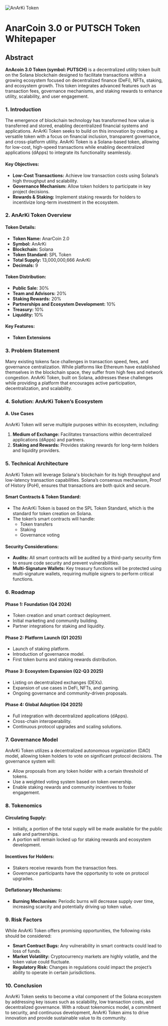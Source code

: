 ![AnArKi Token](https://raw.githubusercontent.com/RastaDjuss/anarcoin-2.0/bc0cab788f42d164215c6fcbd78b24ae1cb47f26/anarcoin-dextools-banner.gif)

# AnarCoin 3.0 or PUTSCH Token Whitepaper

## Abstract
**AnAcoin 3.0 Token (symbol: PUTSCH)** is a decentralized utility token built on the Solana blockchain designed to facilitate transactions within a growing ecosystem focused on decentralized finance (DeFi), NFTs, staking, and ecosystem growth. This token integrates advanced features such as transaction fees, governance mechanisms, and staking rewards to enhance utility, scalability, and user engagement.

### 1. Introduction
The emergence of blockchain technology has transformed how value is transferred and stored, enabling decentralized financial systems and applications. AnArKi Token seeks to build on this innovation by creating a versatile token with a focus on financial inclusion, transparent governance, and cross-platform utility. AnArKi Token is a Solana-based token, allowing for low-cost, high-speed transactions while enabling decentralized applications (dApps) to integrate its functionality seamlessly.

#### Key Objectives:
- **Low-Cost Transactions:** Achieve low transaction costs using Solana’s high throughput and scalability.
- **Governance Mechanism:** Allow token holders to participate in key project decisions.
- **Rewards & Staking:** Implement staking rewards for holders to incentivize long-term investment in the ecosystem.

### 2. AnArKi Token Overview
#### Token Details:
- **Token Name:** AnarCoin 2.0
- **Symbol:** AnArKi
- **Blockchain:** Solana
- **Token Standard:** SPL Token
- **Total Supply:** 13,000,000,666 AnArKi
- **Decimals:** 9

#### Token Distribution:
- **Public Sale:** 30%
- **Team and Advisors:** 20%
- **Staking Rewards:** 20%
- **Partnerships and Ecosystem Development:** 10%
- **Treasury:** 10%
- **Liquidity:** 10%

#### Key Features:
- **Token Extensions**

### 3. Problem Statement
Many existing tokens face challenges in transaction speed, fees, and governance centralization. While platforms like Ethereum have established themselves in the blockchain space, they suffer from high fees and network congestion. AnArKi Token, built on Solana, addresses these challenges while providing a platform that encourages active participation, decentralization, and scalability.

### 4. Solution: AnArKi Token’s Ecosystem
#### A. Use Cases
AnArKi Token will serve multiple purposes within its ecosystem, including:
1. **Medium of Exchange:** Facilitates transactions within decentralized applications (dApps) and partners.
2. **Staking and Rewards:** Provides staking rewards for long-term holders and liquidity providers.

### 5. Technical Architecture
AnArKi Token will leverage Solana's blockchain for its high throughput and low-latency transaction capabilities. Solana’s consensus mechanism, Proof of History (PoH), ensures that transactions are both quick and secure.

#### Smart Contracts & Token Standard:
- The AnArKi Token is based on the SPL Token Standard, which is the standard for token creation on Solana.
- The token’s smart contracts will handle:
    - Token transfers
    - Staking
    - Governance voting

#### Security Considerations:
- **Audits:** All smart contracts will be audited by a third-party security firm to ensure code security and prevent vulnerabilities.
- **Multi-Signature Wallets:** Key treasury functions will be protected using multi-signature wallets, requiring multiple signers to perform critical functions.

### 6. Roadmap
#### Phase 1: Foundation (Q4 2024)
- Token creation and smart contract deployment.
- Initial marketing and community building.
- Partner integrations for staking and liquidity.

#### Phase 2: Platform Launch (Q1 2025)
- Launch of staking platform.
- Introduction of governance model.
- First token burns and staking rewards distribution.

#### Phase 3: Ecosystem Expansion (Q2-Q3 2025)
- Listing on decentralized exchanges (DEXs).
- Expansion of use cases in DeFi, NFTs, and gaming.
- Ongoing governance and community-driven proposals.

#### Phase 4: Global Adoption (Q4 2025)
- Full integration with decentralized applications (dApps).
- Cross-chain interoperability.
- Continuous protocol upgrades and scaling solutions.

### 7. Governance Model
AnArKi Token utilizes a decentralized autonomous organization (DAO) model, allowing token holders to vote on significant protocol decisions. The governance system will:
- Allow proposals from any token holder with a certain threshold of tokens.
- Use a weighted voting system based on token ownership.
- Enable staking rewards and community incentives to foster engagement.

### 8. Tokenomics
#### Circulating Supply:
- Initially, a portion of the total supply will be made available for the public sale and partnerships.
- A portion will remain locked up for staking rewards and ecosystem development.

#### Incentives for Holders:
- Stakers receive rewards from the transaction fees.
- Governance participants have the opportunity to vote on protocol upgrades.

#### Deflationary Mechanisms:
- **Burning Mechanism:** Periodic burns will decrease supply over time, increasing scarcity and potentially driving up token value.

### 9. Risk Factors
While AnArKi Token offers promising opportunities, the following risks should be considered:
- **Smart Contract Bugs:** Any vulnerability in smart contracts could lead to loss of funds.
- **Market Volatility:** Cryptocurrency markets are highly volatile, and the token value could fluctuate.
- **Regulatory Risk:** Changes in regulations could impact the project’s ability to operate in certain jurisdictions.

### 10. Conclusion
AnArKi Token seeks to become a vital component of the Solana ecosystem by addressing key issues such as scalability, low transaction costs, and decentralized governance. With a robust tokenomics model, a commitment to security, and continuous development, AnArKi Token aims to drive innovation and provide sustainable value to its community.
